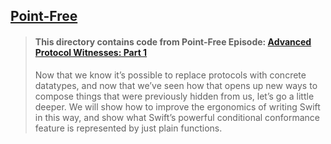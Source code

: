 ## [Point-Free](https://www.pointfree.co)

> #### This directory contains code from Point-Free Episode: [Advanced Protocol Witnesses: Part 1](https://www.pointfree.co/episodes/ep35-advanced-protocol-witnesses-part-1)
>
> Now that we know it’s possible to replace protocols with concrete datatypes, and now that we’ve seen how that opens up new ways to compose things that were previously hidden from us, let’s go a little deeper. We will show how to improve the ergonomics of writing Swift in this way, and show what Swift’s powerful conditional conformance feature is represented by just plain functions.
